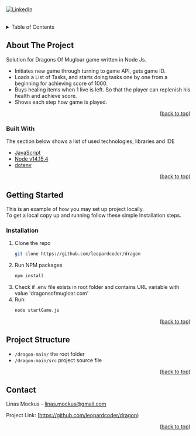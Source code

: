 <div id="top"></div>
<br>


[![LinkedIn][linkedin-shield]][linkedin-url]

<br>

<details>
  <summary>Table of Contents</summary>
  <ol>
    <li>
      <a href="#about-the-project">About The Project</a>
      <ul>
        <li><a href="#built-with">Built With</a></li>
      </ul>
    </li>
    <li>
      <a href="#getting-started">Getting Started</a>
      <ul>
        <li><a href="#installation">Installation</a></li>
      </ul>
    </li>
    <li><a href="#project-structure">Project Structure</a></li>
    <li><a href="#contact">Contact</a></li>
  </ol>
</details>



## About The Project

Solution for Dragons Of Mugloar game written in Node Js.

- Initiates new game through turning to game API, gets game ID.
- Loads a List of Tasks, and starts doing tasks one by one from a beginning for achieving score of 1000.
- Buys healing items when 1 live is left. So that the player can replenish his health and achieve score.
- Shows each step how game is played.

<p align="right">(<a href="#top">back to top</a>)</p>



### Built With

The section below shows a list of used technologies, libraries and IDE


* [JavaScript](https://www.javascript.com/)
* [Node v14.15.4](https://nodejs.org/en/download/) 
* [dotenv](https://www.npmjs.com/package/dotenv/) 

<p align="right">(<a href="#top">back to top</a>)</p>



## Getting Started

This is an example of how you may set up project locally. <br>
To get a local copy up and running follow these simple Installation steps.

### Installation

1. Clone the repo
   ```sh
   git clone https://github.com/leopardcoder/dragon
   ```
2. Run NPM packages
   ```sh
   npm install
   ```
3. Check if .env file exists in root folder and contains URL variable with value 'dragonsofmugloar.com' 
4. Run: 
   ```sh
   node startGame.js
   ```
 

   
<p align="right">(<a href="#top">back to top</a>)</p>



## Project Structure

- `/dragon-main/` the root folder
- `/dragon-main/src` project source file

<p align="right">(<a href="#top">back to top</a>)</p>


## Contact

Linas Mockus - linas.mockus@gmail.com

Project Link: [https://github.com/leopardcoder/dragon)

<p align="right">(<a href="#top">back to top</a>)</p>



[linkedin-shield]: https://img.shields.io/badge/-LinkedIn-black.svg?style=for-the-badge&logo=linkedin&colorB=555
[linkedin-url]: https://www.linkedin.com/in/linas-mockus-49a89b14a/
